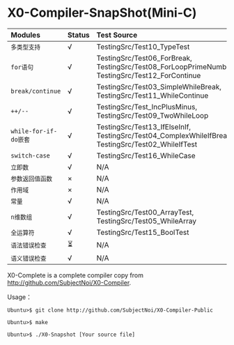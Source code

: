 # X0-Compiler-SnapShot(Mini-C)

| **Modules** | **Status** | **Test Source** |
| :------------- | :------------- | :------------- |
| `多类型支持` | √ | TestingSrc/Test10_TypeTest |
| `for语句` | √ |  TestingSrc/Test06_ForBreak, TestingSrc/Test08_ForLoopPrimeNumber, TestingSrc/Test12_ForContinue |
| `break/continue` | √ | TestingSrc/Test03_SimpleWhileBreak, TestingSrc/Test11_WhileContinue |
| `++/--` | √ | TestingSrc/Test_IncPlusMinus, TestingSrc/Test09_TwoWhileLoop |
| `while-for-if-do嵌套` | √ | TestingSrc/Test13_IfElseInIf, TestingSrc/Test04_ComplexWhileIfBreak, TestingSrc/Test02_WhileIfTest |
| `switch-case` | √ | TestingSrc/Test16_WhileCase |
| `立即数` | √ | N/A |
| `参数返回值函数` | × | N/A |
| `作用域` | × | N/A |
| `常量` | √ | N/A |
| `n维数组` | √ | TestingSrc/Test00_ArrayTest, TestingSrc/Test05_WhileArray |
| `全运算符` | √ | TestingSrc/Test15_BoolTest |
| `语法错误检查` | ⏳ | N/A |
| `语义错误检查` | √ | N/A |

X0-Complete is a complete compiler copy from http://github.com/SubjectNoi/X0-Compiler.

Usage：

```
Ubuntu>$ git clone http://github.com/SubjectNoi/X0-Compiler-Public
```
```
Ubuntu>$ make
```
```
Ubuntu>$ ./X0-Snapshot [Your source file]
```

